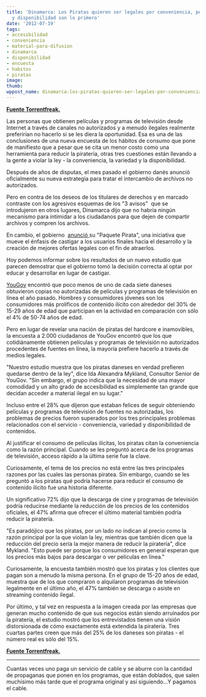 ```yaml
---
title: 'Dinamarca: Los Piratas quieren ser legales por conveniencia, pero poder elegir
  y disponibilidad son lo primero'
date: '2012-07-19'
tags:
- accesibilidad
- conveniencia
- material-para-difusion
- dinamarca
- disponibilidad
- encuesta
- habitos
- piratas
image: 
thumb: 
wppost_name: dinamarca-los-piratas-quieren-ser-legales-por-conveniencia-pero-poder-elegir-y-disponibilidad-son-lo-primero
---
```


<strong><a href="https://torrentfreak.com/pirates-want-to-go-legal-but-convenience-choice-availability-come-first-120719/" target="_blank">Fuente Torrentfreak.</a></strong>

Las personas que obtienen películas y programas de televisión desde Internet a través de canales no autorizados y a menudo ilegales realmente preferirían no hacerlo si se les diera la oportunidad. Esa es una de las conclusiones de una nueva encuesta de los hábitos de consumo que pone de manifiesto que a pesar que se cita un menor costo como una herramienta para reducir la piratería, otras tres cuestiones están llevando a la gente a violar la ley - la conveniencia, la variedad y la disponibilidad.

Después de años de disputas, el mes pasado el gobierno danés anunció oficialmente su nueva estrategia para tratar el intercambio de archivos no autorizados.

Pero en contra de los deseos de los titulares de derechos y en marcado contraste con los agresivos esquemas de los "3 avisos"  que se introdujeron en otros lugares, Dinamarca dijo que no habría ningún mecanismo para intimidar a los ciudadanos para que dejen de compartir archivos y compren los archivos.

En cambio, el gobierno  <a href="http://torrentfreak.com/denmark-kills-file-sharing-warnings-launches-legal-services-initiative-120620/">anunció </a> su "Paquete Pirata", una iniciativa que mueve el énfasis de castigar a los usuarios finales hacia el desarrollo y la creación de mejores ofertas legales con el fin de atraerlos.

Hoy podemos informar sobre los resultados de un nuevo estudio que parecen demostrar que el gobierno tomó la decisión correcta al optar por educar y desarrollar en lugar de castigar.

<a href="http://www.yougov.dk/nyhed/ny-unders%C3%B8gelse-netpirater-vil-hellere-vaere-lovlydige/">YouGov</a> encontró que poco menos de uno de cada siete daneses obtuvieron copias no autorizadas de películas y programas de televisión en línea el año pasado. Hombres y consumidores jóvenes son los consumidores más prolíficos de contenido ilícito con alrededor del 30% de 15-29 años de edad que participan en la actividad en comparación con sólo el 4% de 50-74 años de edad.

Pero en lugar de revelar una nación de piratas del hardcore e inamovibles, la encuesta a 2.000 ciudadanos de YouGov encontró que los que cotidiánamente obtienen películas y programas de televisión no autorizados procedentes de fuentes en línea, la mayoría prefiere hacerlo a través de medios legales.

"Nuestro estudio muestra que los piratas daneses en verdad prefieren quedarse dentro de la ley", dice Ida Alexandra Mykland, Consultor Senior de YouGov. "Sin embargo, el grupo indica que la necesidad de una mayor comodidad y un alto grado de accesibilidad es simplemente tan grande que decidan acceder a material ilegal en su lugar."

Incluso entre el 28% que dijeron que estaban felices de seguir obteniendo películas y programas de televisión de fuentes no autorizadas, los problemas de precios fueron superados por los tres principales problemas relacionados con el servicio - conveniencia, variedad y disponibilidad de contenidos.

Al justificar el consumo de películas ilícitas, los piratas citan la conveniencia como la razón principal. Cuando se les preguntó acerca de los programas de televisión, acceso rápido a la última serie fue la clave.

Curiosamente, el tema de los precios no está entre las tres principales razones por las cuales las personas piratea. Sin embargo, cuando se les preguntó a los piratas qué podría hacerse para reducir el consumo de contenido ilícito fue una historia diferente.

Un significativo 72% dijo que la descarga de cine y programas de televisión podría reducirse mediante la reducción de los precios de los contenidos oficiales, el 47% afirma que ofrecer el último material también podría reducir la piratería.

"Es paradójico que los piratas, por un lado no indican al precio como la razón principal por la que violan la ley, mientras que también dicen que la reducción del precio sería la mejor manera de reducir la piratería", dice Mykland. "Esto puede ser porque los consumidores en general esperan que los precios más bajos para descargar o ver películas en línea."

Curiosamente, la encuesta también mostró que los piratas y los clientes que pagan son a menudo la misma persona. En el grupo de 15-20 años de edad, muestra que de los que compraron o alquilaron programas de televisión legalmente en el último año, el 47% también se descarga o asiste en streaming contenido ilegal.

Por último, y tal vez en respuesta a la imagen creada por las empresas que generan mucho contenido de que sus negocios están siendo arruinados por la piratería, el estudio mostró que los entrevistados tienen una visión distorsionada de cómo exactamente está extendida la piratería. Tres cuartas partes creen que más del 25% de los daneses son piratas - el número real es sólo del 15%.

<strong><a href="https://torrentfreak.com/pirates-want-to-go-legal-but-convenience-choice-availability-come-first-120719/" target="_blank">Fuente Torrentfreak.</a></strong>

<hr />

Cuantas veces uno paga un servicio de cable y se aburre con la cantidad de propaganas que ponen en los programas, que están doblados, que salen muchísimo más tarde que el programa original y así siguiendo...Y pagamos el cable.

